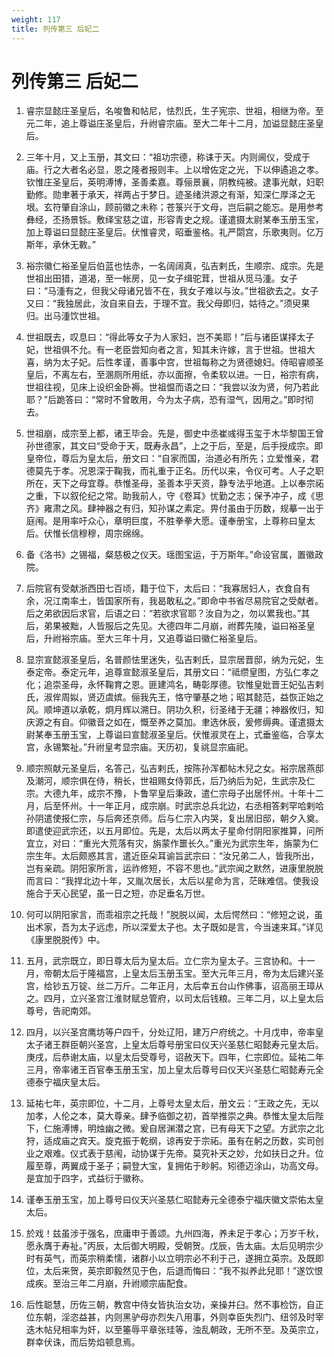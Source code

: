 ```yaml
---
weight: 117
title: 列传第三 后妃二
---
```


# 列传第三 后妃二

1. <span id="列传第三_后妃二-1"></span>
睿宗显懿庄圣皇后，名唆鲁和帖尼，怯烈氏，生子宪宗、世祖，相继为帝。至元二年，追上尊谥庄圣皇后，升祔睿宗庙。至大二年十二月，加谥显懿庄圣皇后。

2. <span id="列传第三_后妃二-2"></span>
三年十月，又上玉册，其文曰：“祖功宗德，称诔于天。内则阃仪，受成于庙。行之大者名必显，恩之隆者报则丰。上以增佐定之光，下以伸遹追之孝。钦惟庄圣皇后，英明溥博，圣善柔嘉。尊俪景襄，阴教纯被。逮事光献，妇职勤修。勋聿著于承天，祥两占于梦日。迹圣绪洪源之有渐，知深仁厚泽之无垠。玄符肇自涂山，顾前徽之未称；苍箓兴于文母，岂后嗣之能忘。是用参考彝经，丕扬景铄。敷绎宝慈之谊，形容青史之规。谨遣摄太尉某奉玉册玉宝，加上尊谥曰显懿庄圣皇后。伏惟睿灵，昭垂鉴格。礼严閟宫，乐歌夷则。亿万斯年，承休无斁。”

3. <span id="列传第三_后妃二-3"></span>
裕宗徽仁裕圣皇后伯蓝也怯赤，一名阔阔真，弘吉剌氏，生顺宗、成宗。先是世祖出田猎，道渴，至一帐房，见一女子缉驼茸，世祖从觅马湩。女子曰：“马湩有之，但我父母诸兄皆不在，我女子难以与汝。”世祖欲去之。女子又曰：“我独居此，汝自来自去，于理不宜。我父母即归，姑待之。”须臾果归。出马湩饮世祖。

4. <span id="列传第三_后妃二-4"></span>
世祖既去，叹息曰：“得此等女子为人家妇，岂不美耶！”后与诸臣谋择太子妃，世祖俱不允。有一老臣尝知向者之言，知其未许嫁，言于世祖。世祖大喜，纳为太子妃。后性孝谨，善事中宫，世祖每称之为贤德媳妇。侍昭睿顺圣皇后，不离左右，至溷厕所用纸，亦以面擦，令柔软以进。一日，裕宗有病，世祖往视，见床上设织金卧褥。世祖愠而语之曰：“我尝以汝为贤，何乃若此耶？”后跪答曰：“常时不曾敢用，今为太子病，恐有湿气，因用之。”即时彻去。

5. <span id="列传第三_后妃二-5"></span>
世祖崩，成宗至上都，诸王毕会。先是，御史中丞崔彧得玉玺于木华黎国王曾孙世德家，其文曰“受命于天，既寿永昌”，上之于后，至是，后手授成宗。即皇帝位，尊后为皇太后，册文曰：“自家而国，治道必有所先；立爱惟亲，君德莫先于孝。况恩深于鞠我，而礼重于正名。历代以来，令仪可考。人子之职所在，天下之母宜尊。恭惟圣母，圣善本乎天资，静专法乎地道。上以奉宗祏之重，下以叙伦纪之常。助我前人，守《卷耳》忧勤之志；保予冲子，成《思齐》雍肃之风。肆神器之有归，知孙谋之素定。畀付虽由于历数，规摹一出于庭闱。是用率吁众心，章明巨度，不胜拳拳大愿。谨奉册宝，上尊称曰皇太后。伏惟长信穆穆，周宗绵绵。

6. <span id="列传第三_后妃二-6"></span>
备《洛书》之锡福，粲慈极之仪天。瑶图宝运，于万斯年。”命设官属，置徽政院。

7. <span id="列传第三_后妃二-7"></span>
后院官有受献浙西田七百顷，籍于位下，太后曰：“我寡居妇人，衣食自有余，况江南率土，皆国家所有，我曷敢私之。”即命中书省尽易院官之受献者。后之弟欲因后求官，后语之曰：“若欲求官耶？汝自为之，勿以累我也。”其后，弟果被黜，人皆服后之先见。大德四年二月崩，祔葬先陵，谥曰裕圣皇后，升祔裕宗庙。至大三年十月，又追尊谥曰徽仁裕圣皇后。

8. <span id="列传第三_后妃二-8"></span>
显宗宣懿淑圣皇后，名普颜怯里迷失，弘吉剌氏，显宗居晋邸，纳为元妃，生泰定帝。泰定元年，追尊宣懿淑圣皇后，其册文曰：“祗缵皇图，方弘仁孝之化；追崇圣母，永怀鞠育之恩。匪建鸿名，畴彰厚德。钦惟皇妣晋王妃弘吉剌氏，淑侔周姒，贤迈虞嫔。俪我先王，恪守肇基之地；昭其懿范，益恢正始之风。顺坤道以承乾，炯月辉以溯日。阴功久积，衍圣绪于无疆；神器攸归，知庆源之有自。仰徽音之如在，慨至养之莫加。聿选休辰，爰修缛典。谨遣摄太尉某奉玉册玉宝，上尊谥曰宣懿淑圣皇后。伏惟淑灵在上，式垂鉴临，合享太宫，永锡繁祉。”升祔皇考显宗庙。天历初，复祧显宗庙祀。

9. <span id="列传第三_后妃二-9"></span>
顺宗照献元圣皇后，名答己，弘吉剌氏，按陈孙浑都帖木兒之女。裕宗居燕邸及潮河，顺宗俱在侍，稍长，世祖赐女侍郭氏，后乃纳后为妃，生武宗及仁宗。大德九年，成宗不豫，卜鲁罕皇后秉政，遣仁宗母子出居怀州。十年十二月，后至怀州。十一年正月，成宗崩。时武宗总兵北边，右丞相答剌罕哈剌哈孙阴遣使报仁宗，与后奔还京师。后与仁宗入内哭，复出居旧邸，朝夕入奠。即遣使迎武宗还，以五月即位。先是，太后以两太子星命付阴阳家推算，问所宜立，对曰：“重光大荒落有灾，旃蒙作噩长久。”重光为武宗生年，旃蒙为仁宗生年。太后颇惑其言，遣近臣朵耳谕旨武宗曰：“汝兄弟二人，皆我所出，岂有亲疏。阴阳家所言，运祚修短，不容不思也。”武宗闻之默然，进康里脱脱而言曰：“我捍北边十年，又胤次居长，太后以星命为言，茫昧难信。使我设施合于天心民望，虽一日之短，亦足垂名万世。

10. <span id="列传第三_后妃二-10"></span>
何可以阴阳家言，而乖祖宗之托哉！”脱脱以闻，太后愕然曰：“修短之说，虽出术家，吾为太子远虑，所以深爱太子也。太子既如是言，今当速来耳。”详见《康里脱脱传》中。

11. <span id="列传第三_后妃二-11"></span>
五月，武宗既立，即日尊太后为皇太后。立仁宗为皇太子。三宫协和。十一月，帝朝太后于隆福宫，上皇太后玉册玉宝。至大元年三月，帝为太后建兴圣宫，给钞五万锭、丝二万斤。二年正月，太后幸五台山作佛事，诏高丽王璋从之。四月，立兴圣宫江淮财赋总管府，以司太后钱粮。三年二月，以上皇太后尊号，告祀南郊。

12. <span id="列传第三_后妃二-12"></span>
四月，以兴圣宫鹰坊等户四千，分处辽阳，建万户府统之。十月戊申，帝率皇太子诸王群臣朝兴圣宫，上皇太后尊号册宝曰仪天兴圣慈仁昭懿寿元皇太后。庚戌，后恭谢太庙，以皇太后受尊号，诏赦天下。四年，仁宗即位。延祐二年三月，帝率诸王百官奉玉册玉宝，加上皇太后尊号曰仪天兴圣慈仁昭懿寿元全德泰宁福庆皇太后。

13. <span id="列传第三_后妃二-13"></span>
延祐七年，英宗即位，十二月，上尊号太皇太后，册文云：“王政之先，无以加孝，人伦之本，莫大尊亲。肆予临御之初，首举推崇之典。恭惟太皇太后陛下，仁施溥博，明烛幽之微。爰自居渊潜之宫，已有母天下之望。方武宗之北狩，适成庙之宾天。旋克振于乾纲，谅再安于宗祏。虽有在躬之历数，实司创业之艰难。仪式表于慈闱，动协谋于先帝。莫究补天之妙，允如扶日之升。位履至尊，两翼成于圣子；嗣登大宝，复拥佑于眇躬。矧德迈涂山，功高文母。是宜加于四字，式益衍于徽称。

14. <span id="列传第三_后妃二-14"></span>
谨奉玉册玉宝，加上尊号曰仪天兴圣慈仁昭懿寿元全德泰宁福庆徽文崇佑太皇太后。

15. <span id="列传第三_后妃二-15"></span>
於戏！兹虽涉于强名，庶庸申于善颂。九州四海，养未足于孝心；万岁千秋，愿永膺于寿祉。”丙辰，太后御大明殿，受朝贺。戊辰，告太庙。太后见明宗少时有英气，而英宗稍柔懦，诸群小以立明宗必不利于己，遂拥立英宗。及既即位，太后来贺，英宗即毅然见于色，后退而悔曰：“我不拟养此兒耶！”遂饮恨成疾。至治三年二月崩，升祔顺宗庙配食。

16. <span id="列传第三_后妃二-16"></span>
后性聪慧，历佐三朝，教宫中侍女皆执治女功，亲操井臼。然不事检饬，自正位东朝，淫恣益甚，内则黑驴母亦烈失八用事，外则幸臣失烈门、纽邻及时宰迭木帖兒相率为奸，以至箠辱平章张珪等，浊乱朝政，无所不至。及英宗立，群幸伏诛，而后势焰顿息焉。
